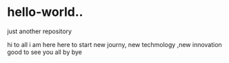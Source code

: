 # hello-world..
just another repository

hi to all 
i am here
here to start new journy, new techmology ,new innovation
good to see you all 
by bye 
